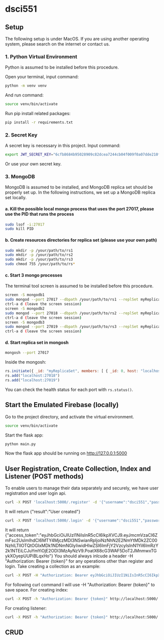 # dsci551

## Setup

The following setup is under MacOS. If you are using another operating system, please search on the internet or contact us.

### 1. Python Virtual Environment

Python is assumed to be installed before this procedure.

Open your terminal, input command:

```bash
python -m venv venv
```

And run command:

```bash
source venv/bin/activate
```

Run pip install related packages:

```bash
pip install -r requirements.txt
```

### 2. Secret Key

A secret key is necessary in this project. Input command:

```bash
export JWT_SECRET_KEY="6cfb8684b95028909c82dcea7244cb04f009f0a07dde210f71e00b97f663a144"
```

Or use your own secret key.

### 3. MongoDB

MongoDB is assumed to be installed, and MongoDB replica set should be properly set up. In the following instructions, we set up a MongoDB replica set locally.

#### a. Kill the possible local mongo process that uses the port 27017, please use the PID that runs the process

```bash
sudo lsof -i:27017
sudo kill PID
```

#### b. Create resources directories for replica set (please use your own path)

```bash
sudo mkdir -p /your/path/to/rs1
sudo mkdir -p /your/path/to/rs2
sudo mkdir -p /your/path/to/rs3
sudo chmod 755 /your/path/to/rs*
```

#### c. Start 3 mongo processes

The terminal tool screen is assumed to be installed before this procedure.

```bash
screen -S mongodb1
sudo mongod --port 27017 --dbpath /your/path/to/rs1 --replSet myReplicaSet --bind_ip localhost
ctrl-a d (leave the screen session)
screen -S mongodb2
sudo mongod --port 27018 --dbpath /your/path/to/rs2 --replSet myReplicaSet --bind_ip localhost
ctrl-a d (leave the screen session)
screen -S mongodb3
sudo mongod --port 27019 --dbpath /your/path/to/rs3 --replSet myReplicaSet --bind_ip localhost
ctrl-a d (leave the screen session)
```

#### d. Start replica set in mongosh

```bash
mongosh --port 27017
```

Inside the mongosh:

```javascript
rs.initiate({ _id: "myReplicaSet", members: [ { _id: 0, host: "localhost:27017" }] })
rs.add("localhost:27018")
rs.add("localhost:27019")
```

You can check the health status for each port with `rs.status()`.

## Start the Emulated Firebase (locally)
Go to the project directory, and activate the virtual environment.
```bash
source venv/bin/activate
```
Start the flask app:
```bash
python main.py
```
Now the flask app should be running on http://127.0.0.1:5000

## User Registration, Create Collection, Index and Listener (POST methods)
To enable users to manage their data separately and securely, we have user registration and user login api.
```bash
curl -X POST 'localhost:5000/.register' -d '{"username":"dsci551","password":"123"}' 
```
It will return {"result":"User created"}
```bash
curl -X POST 'localhost:5000/.login' -d '{"username":"dsci551","password":"123"}' 
```
It will return {"access_token":"eyJhbGciOiJIUzI1NiIsInR5cCI6IkpXVCJ9.eyJmcmVzaCI6ZmFsc2UsImlhdCI6MTY4MjczMDI3NSwianRpIjoiNzNhN2E2NmYtMDk2ZC00NzhlLTllOTQtOGIxMDk1NDNmNGIyIiwidHlwZSI6ImFjY2VzcyIsInN1YiI6ImRzY2k1NTEiLCJuYmYiOjE2ODI3MzAyNzV9.PoatX68cG3WAF5DoT2JMnmwxTGykXOyepUUPiBLqxHo"}
You should always inlcude a header -H "Authorization: Bearer {token}" for any operations other than register and login.
Take creating a collection as an example:
```bash
curl -X POST -H "Authorization: Bearer eyJhbGciOiJIUzI1NiIsInR5cCI6IkpXVCJ9.eyJmcmVzaCI6ZmFsc2UsImlhdCI6MTY4MjczMDI3NSwianRpIjoiNzNhN2E2NmYtMDk2ZC00NzhlLTllOTQtOGIxMDk1NDNmNGIyIiwidHlwZSI6ImFjY2VzcyIsInN1YiI6ImRzY2k1NTEiLCJuYmYiOjE2ODI3MzAyNzV9.PoatX68cG3WAF5DoT2JMnmwxTGykXOyepUUPiBLqxHo" http://localhost:5000/.create_collection/dsci551
```
For following curl command I will use -H "Authorization: Bearer {token}" to save space.
For creating index:
```bash
curl -X POST -h "Authorization: Bearer {token}" http://localhost:5000/.create_index/dsci551?byValue=1
```
For creating listener:
```bash
curl -X POST -h "Authorization: Bearer {token}" http://localhost:5000/.create_listener/dsci551
```

## CRUD
